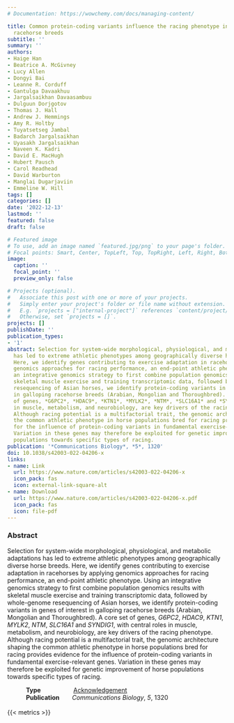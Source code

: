 ```yaml
---
# Documentation: https://wowchemy.com/docs/managing-content/

title: Common protein-coding variants influence the racing phenotype in galloping
  racehorse breeds
subtitle: ''
summary: ''
authors:
- Haige Han
- Beatrice A. McGivney
- Lucy Allen
- Dongyi Bai
- Leanne R. Corduff
- Gantulga Davaakhuu
- Jargalsaikhan Davaasambuu
- Dulguun Dorjgotov
- Thomas J. Hall
- Andrew J. Hemmings
- Amy R. Holtby
- Tuyatsetseg Jambal
- Badarch Jargalsaikhan
- Uyasakh Jargalsaikhan
- Naveen K. Kadri
- David E. MacHugh
- Hubert Pausch
- Carol Readhead
- David Warburton
- Manglai Dugarjaviin
- Emmeline W. Hill
tags: []
categories: []
date: '2022-12-13'
lastmod: ''
featured: false
draft: false

# Featured image
# To use, add an image named `featured.jpg/png` to your page's folder.
# Focal points: Smart, Center, TopLeft, Top, TopRight, Left, Right, BottomLeft, Bottom, BottomRight.
image:
  caption: ''
  focal_point: ''
  preview_only: false

# Projects (optional).
#   Associate this post with one or more of your projects.
#   Simply enter your project's folder or file name without extension.
#   E.g. `projects = ["internal-project"]` references `content/project/deep-learning/index.md`.
#   Otherwise, set `projects = []`.
projects: []
publishDate: ''
publication_types:
- '1'
abstract: Selection for system-wide morphological, physiological, and metabolic adaptations
  has led to extreme athletic phenotypes among geographically diverse horse breeds.
  Here, we identify genes contributing to exercise adaptation in racehorses by applying
  genomics approaches for racing performance, an end-point athletic phenotype. Using
  an integrative genomics strategy to first combine population genomics results with
  skeletal muscle exercise and training transcriptomic data, followed by whole-genome
  resequencing of Asian horses, we identify protein-coding variants in genes of interest
  in galloping racehorse breeds (Arabian, Mongolian and Thoroughbred). A core set
  of genes, *G6PC2*, *HDAC9*, *KTN1*, *MYLK2*, *NTM*, *SLC16A1* and *SYNDIG1*, with central roles
  in muscle, metabolism, and neurobiology, are key drivers of the racing phenotype.
  Although racing potential is a multifactorial trait, the genomic architecture shaping
  the common athletic phenotype in horse populations bred for racing provides evidence
  for the influence of protein-coding variants in fundamental exercise-relevant genes.
  Variation in these genes may therefore be exploited for genetic improvement of horse
  populations towards specific types of racing.
publication: '*Communications Biology*, *5*, 1320'
doi: 10.1038/s42003-022-04206-x
links:
- name: Link
  url: https://www.nature.com/articles/s42003-022-04206-x
  icon_pack: fas
  icon: external-link-square-alt
- name: Download
  url: https://www.nature.com/articles/s42003-022-04206-x.pdf
  icon_pack: fas
  icon: file-pdf
---
```

### Abstract
Selection for system-wide morphological, physiological, and metabolic adaptations has led to extreme athletic phenotypes among geographically diverse horse breeds. Here, we identify genes contributing to exercise adaptation in racehorses by applying genomics approaches for racing performance, an end-point athletic phenotype. Using an integrative genomics strategy to first combine population genomics results with skeletal muscle exercise and training transcriptomic data, followed by whole-genome resequencing of Asian horses, we identify protein-coding variants in genes of interest in galloping racehorse breeds (Arabian, Mongolian and Thoroughbred). A core set of genes, *G6PC2*, *HDAC9*, *KTN1*, *MYLK2*, *NTM*, *SLC16A1* and *SYNDIG1*, with central roles in muscle, metabolism, and neurobiology, are key drivers of the racing phenotype. Although racing potential is a multifactorial trait, the genomic architecture shaping the common athletic phenotype in horse populations bred for racing provides evidence for the influence of protein-coding variants in fundamental exercise-relevant genes. Variation in these genes may therefore be exploited for genetic improvement of horse populations towards specific types of racing.

&emsp;&emsp;&ensp;&nbsp; **Type** &emsp;&emsp;&emsp;&emsp;&ensp;&nbsp; [Acknowledgement](/acknowledgement)<br>
&emsp;&emsp;&ensp;&nbsp; **Publication** &emsp;&ensp; *Communications Biology*, *5*, 1320
<br>
<br>
{{< metrics >}}
